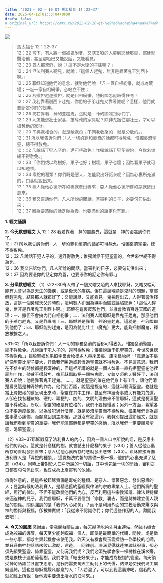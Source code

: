 ```yaml
---
title: "2021 – 02 – 10 QT 馬太福音 12：22~37"
date: 2025-04-12T01:33:04+0800
draft: false
# original_url: https://cmtc.tw/2021-02-10-qt-%e9%a6%ac%e5%a4%aa%e7%a6%8f%e9%9f%b3-12%ef%bc%9a2237
---
```


![](/images/qt.jpg)
> 馬太福音 12：22\~37  
> 12：22 當下，有人將一個被鬼附著、又瞎又啞的人帶到耶穌那裏，耶穌就醫治他，甚至那啞巴又能說話，又能看見。  
> 12：23 眾人都驚奇，說：「這不是大衛的子孫嗎？」  
> 12：24 但法利賽人聽見，就說：「這個人趕鬼，無非是靠著鬼王別西卜啊。」  
> 12：25 耶穌知道他們的意念，就對他們說：「凡一國自相紛爭，就成為荒場；一城一家自相紛爭，必站立不住；  
> 12：26 若撒但趕逐撒但，就是自相紛爭，他的國怎能站得住呢？  
> 12：27 我若靠著別西卜趕鬼，你們的子弟趕鬼又靠著誰呢？這樣，他們就要斷定你們的是非。  
> 12：28 我若靠著　神的靈趕鬼，這就是　神的國臨到你們了。  
> 12：29 人怎能進壯士家裏，搶奪他的家具呢？除非先捆住那壯士，才可以搶奪他的家財。  
> 12：30 不與我相合的，就是敵我的；不同我收聚的，就是分散的。」  
> 12：31 所以我告訴你們：「人一切的罪和褻瀆的話都可得赦免，惟獨褻瀆聖靈，總不得赦免。  
> 12：32 凡說話干犯人子的，還可得赦免；惟獨說話干犯聖靈的，今世來世總不得赦免。」  
> 12：33 「你們或以為樹好，果子也好；樹壞，果子也壞；因為看果子就可以知道樹。  
> 12：34 毒蛇的種類！你們既是惡人，怎能說出好話來呢？因為心裏所充滿的，口裏就說出來。  
> 12：35 善人從他心裏所存的善就發出善來；惡人從他心裏所存的惡就發出惡來。  
> 12：36 我又告訴你們，凡人所說的閒話，當審判的日子，必要句句供出來；  
> 12：37 因為要憑你的話定你為義，也要憑你的話定你有罪。」

**1. 經文誦讀**

**2.  今天默想經文**
太 12：28 我若靠著　神的靈趕鬼，這就是　神的國臨到你們了。  
12：31 所以我告訴你們：人一切的罪和褻瀆的話都可得赦免，惟獨褻瀆聖靈，總不得赦免。  
12：32 凡說話干犯人子的，還可得赦免；惟獨說話干犯聖靈的，今世來世總不得赦免。  
12：36 我又告訴你們，凡人所說的閒話，當審判的日子，必要句句供出來；  
12：37 因為要憑你的話定你為義，也要憑你的話定你有罪。」

**3. 分享默想經文**
（1）v22\~30有人帶了一個又瞎又啞的人來找耶穌，又瞎又啞可能有人會以為是天生的殘疾，或是後天的疾病。但在這裏明顯是鬼附的問題，當耶穌趕完鬼，結果那人就都好了：又能說話，又能看見。鬼被趕出去，人得著醫治釋放，這是一個榮耀天父的時刻，法利賽人卻因為嫉妒而毀謗誣陷耶穌：「這個人趕鬼，無非是靠著鬼王別西卜啊。」耶穌在這裏反駁他們，並機會教育百姓天國的道理：一、撒但不會搞內鬥自相紛爭；二、法利賽人說耶穌是靠鬼王趕鬼，那麼他們的子弟也趕鬼，又是靠誰呢？三、耶穌若是靠著　神的靈趕鬼，這就是　神的國臨到他們了；四、耶穌能夠趕鬼，是因為祂比壯士（魔鬼）更大，能夠捆綁魔鬼，釋放被擄之人。

v31\~32「所以我告訴你們：人一切的罪和褻瀆的話都可得赦免，惟獨褻瀆聖靈，總不得赦免。凡說話干犯人子的，還可得赦免；惟獨說話干犯聖靈的，今世來世總不得赦免。」這段聖經如果照字面會給很多人帶來困擾，康來昌牧師：「意思並不是好像聖靈比聖子要大，好像我們罵過或輕慢過聖靈就不得赦免。不是這意思。我們在不信主的時候都是褻瀆神的，但這裡所講的就是一個人如果一直抗拒聖靈在他裡面的工作，他就不得赦免。像耶穌那時把一個被鬼附、又瞎又啞的人醫好了，法利賽人卻說：他是靠著鬼王趕鬼。……，就是聖靈的確在他們身上有工作，讓他們清楚看見這是神奇妙的作為，他們若否認，說這是捏造的，這就叫褻瀆聖靈。也就是當上帝把祂的道呈現出來時，聖靈在其中工作，甚至有神蹟奇事或大有能力的道，人卻在找各種軟的、硬的、頑梗的、凶的、文明的理由來不信耶穌，這就是褻瀆聖靈不得赦免。所以，聖靈的確是有位格的，我們不要輕慢祂；另外一方面，希望各位不要過度敏感，以為曾犯過什麼罪，就是褻瀆聖靈而不得赦免。如果我們會為這些事憂心痛悔，而願意回到主那裡，那就沒有犯這罪。我特別提出這節經文，就是讓我們看到聖靈的重要。我們能信耶穌都是聖靈的感動，所以我們一定要順服聖靈、渴慕聖靈。」

（2）v33\~37耶穌戳穿了法利賽人的內心，因為一個人口中所說的話，是反應出他們的內心。這就是什麼樣的樹，就會結出什麼樣的果子（v33）；善人從他心裏所存的善就發出善來；惡人從他心裏所存的惡就發出惡來（v35）。耶穌直接責備法利賽人是「毒蛇的種類」，這與施洗約翰的責備一模一樣，他們的心裏充滿了惡念（v34）。同時上帝對於人口中所說的一切話，其中也包括一切的閒話，審判之日都要句句供出來，也要成為上帝審判的依據。

值得注意的，是這些被耶穌責備是毒蛇的種類、是惡人、懷著惡念、發出惡語的人；是當時候的法利賽人，是精通舊約聖經與律法的宗教專業人士。他們所讀的聖經，所行的律法，不但不能改變他們的內心，反而利用這些宗教知識、律法與特權來逼迫神的兒子。我們信耶穌，千萬不要信到「宗教」裏去，而是與神建立個人親密的關係。關係強調的是「我們內心如何」？而不是利用外面的宗教活動來賺取與神的關係與祝福，卻被神責備：「我從來不認識你們；你們這些作惡的人，離開我去吧！」

**4. 今天的回應**
感謝主，當我開始禱告主，每天期望能夠先與主連結，然後有機會成為祝福的導管，每天至少能夠祝福一個人，即使是最簡單的代禱、問候、或是做一些小事，都求主興起機會來使用我。昨天又有機會與玉雲探訪一位學校的老師，並且藉由神的話語來彼此激勵、建造、一同往前。深深覺得就連主耶穌服事，都必須先領受聖靈、倚靠聖靈，又何況我們呢？我們必須先學會像一棵樹栽在溪水旁，或是像枝子連於葡萄樹，我們才能「結出好果子」，才能成為祝福的管道。每天領受神的話語並且晝夜思想，是我們需要每天主動付上的代價，結果是使我們與主緊緊連結，這也是耶穌挑戰凡願意的人：「人若渴了，可以到我這裏來喝。信我的人就如經上所說：從他腹中要流出活水的江河來。」
